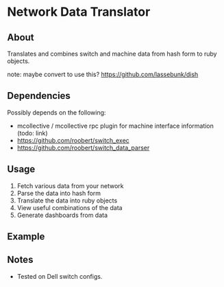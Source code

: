 # Network Data Translator

## About

Translates and combines switch and machine data from hash form to ruby objects.

note: maybe convert to use this? https://github.com/lassebunk/dish

## Dependencies

Possibly depends on the following:

* mcollective / mcollective rpc plugin for machine interface information (todo: link)
* https://github.com/roobert/switch_exec
* https://github.com/roobert/switch_data_parser


## Usage

1. Fetch various data from your network
2. Parse the data into hash form
3. Translate the data into ruby objects
4. View useful combinations of the data
5. Generate dashboards from data

## Example

## Notes

* Tested on Dell switch configs.

